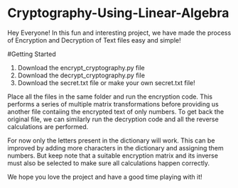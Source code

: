 # Cryptography-Using-Linear-Algebra

Hey Everyone!
In this fun and interesting project, we have made the process of Encryption and Decryption of Text files easy and simple!

#Getting Started
1. Download the encrypt_cryptography.py file
2. Download the decrypt_cryptography.py file
3. Download the secret.txt file or make your own secret.txt file!

Place all the files in the same folder and run the encryption code. This performs a series of multiple matrix transformations before providing us another file contaiing the encrypted text of only numbers.
To get back the original file, we can similarly run the decryption code and all the reverse calculations are performed.

For now only the letters present in the dictionary will work. This can be improved by adding more characters in the dictionary and assigning them numbers. But keep note that a suitable encryption matrix and its inverse must also be selected to make sure all calculations happen correctly.

We hope you love the project and have a good time playing with it!
